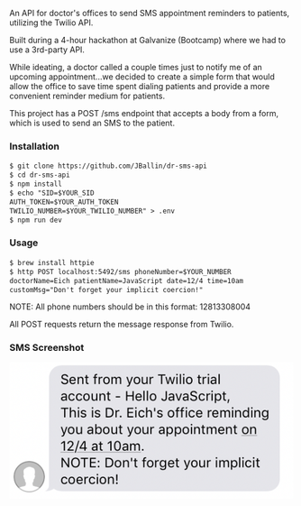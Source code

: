 An API for doctor's offices to send SMS appointment reminders to patients, utilizing the Twilio API.

Built during a 4-hour hackathon at Galvanize (Bootcamp) where we had to use a 3rd-party API.

While ideating, a doctor called a couple times just to notify me of an upcoming appointment...we decided to create a simple form that would allow the office to save time spent dialing patients and provide a more convenient reminder medium for patients.

This project has a POST /sms endpoint that accepts a body from a form, which is used to send an SMS to the patient.

### Installation

```shell
$ git clone https://github.com/JBallin/dr-sms-api
$ cd dr-sms-api
$ npm install
$ echo "SID=$YOUR_SID
AUTH_TOKEN=$YOUR_AUTH_TOKEN
TWILIO_NUMBER=$YOUR_TWILIO_NUMBER" > .env
$ npm run dev
```

### Usage

```shell
$ brew install httpie
$ http POST localhost:5492/sms phoneNumber=$YOUR_NUMBER doctorName=Eich patientName=JavaScript date=12/4 time=10am customMsg="Don't forget your implicit coercion!"
```

NOTE: All phone numbers should be in this format: 12813308004

All POST requests return the message response from Twilio.

### SMS Screenshot

![sms-example](public/sms-example.png)
